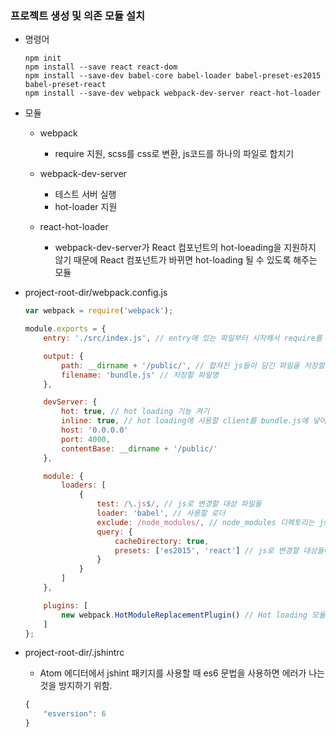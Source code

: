 ### 프로젝트 생성 및 의존 모듈 설치
- 명령어
	```cli
	npm init
	npm install --save react react-dom
	npm install --save-dev babel-core babel-loader babel-preset-es2015 babel-preset-react
	npm install --save-dev webpack webpack-dev-server react-hot-loader
	```

- 모듈
	- webpack
		- require 지원, scss를 css로 변환, js코드를 하나의 파일로 합치기

	- webpack-dev-server
		- 테스트 서버 실행
		- hot-loader 지원
		
	- react-hot-loader
		- webpack-dev-server가 React 컴포넌트의 hot-loeading을 지원하지 않기 때문에 React 컴포넌트가 바뀌면 hot-loading 될 수 있도록 해주는 모듈
		
- project-root-dir/webpack.config.js
	```javascript
	var webpack = require('webpack');

	module.exports = {
		entry: './src/index.js', // entry에 있는 파일부터 시작해서 require를 통해 타고타고 들어가서 모든 파일들을 불러오는 시작경로

		output: {
			path: __dirname + '/public/', // 합쳐진 js들이 담긴 파일을 저장할 디렉토리(프로젝트-root/public/)
			filename: 'bundle.js' // 저장할 파일명
		},

		devServer: {
			hot: true, // hot loading 기능 켜기
			inline: true, // hot loading에 사용할 client를 bundle.js에 넣어준다. 뭔 뜻임..?
			host: '0.0.0.0'
			port: 4000, 
			contentBase: __dirname + '/public/'
		},

		module: {
			loaders: [
				{
					test: /\.js$/, // js로 변경할 대상 파일들
					loader: 'babel', // 사용할 로더
					exclude: /node_modules/, // node_modules 디렉토리는 js로만 이루어져있고 양이 많기 때문에 제외시킴.
					query: {
						cacheDirectory: true,
						presets: ['es2015', 'react'] // js로 변경할 대상들에 대한 프리셋
					}
				}
			]
		},

		plugins: [
			new webpack.HotModuleReplacementPlugin() // Hot loading 모듈
		]
	};
	```

- project-root-dir/.jshintrc
	- Atom 에디터에서 jshint 패키지를 사용할 때 es6 문법을 사용하면 에러가 나는 것을 방지하기 위함.
	```javascript
	{
		"esversion": 6
	}
	```
